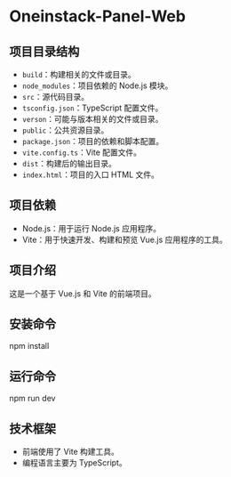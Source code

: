 # Oneinstack-Panel-Web

## 项目目录结构
- `build`：构建相关的文件或目录。
- `node_modules`：项目依赖的 Node.js 模块。
- `src`：源代码目录。
- `tsconfig.json`：TypeScript 配置文件。
- `verson`：可能与版本相关的文件或目录。
- `public`：公共资源目录。
- `package.json`：项目的依赖和脚本配置。
- `vite.config.ts`：Vite 配置文件。
- `dist`：构建后的输出目录。
- `index.html`：项目的入口 HTML 文件。
## 项目依赖
- Node.js：用于运行 Node.js 应用程序。
- Vite：用于快速开发、构建和预览 Vue.js 应用程序的工具。
## 项目介绍
这是一个基于 Vue.js 和 Vite 的前端项目。
## 安装命令
npm install
## 运行命令
npm run dev
## 技术框架
- 前端使用了 Vite 构建工具。
- 编程语言主要为 TypeScript。
